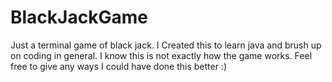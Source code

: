 # BlackJackGame
Just a terminal game of black jack.
I Created this to learn java and brush up on coding in general.
I know this is not exactly how the game works.
Feel free to give any ways I could have done this better :)
